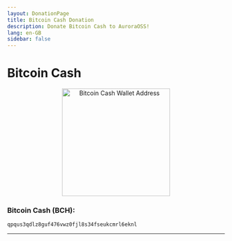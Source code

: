```yaml
---
layout: DonationPage
title: Bitcoin Cash Donation
description: Donate Bitcoin Cash to AuroraOSS!
lang: en-GB
sidebar: false
---
```


# Bitcoin Cash

<p align="center">
    <a href="bitcoincash:qpqus3qdlz8guf476vwz0fjl8s34fseukcmrl6eknl">
        <img class="zoomable" src="https://www.bitcoinqrcodemaker.com/api/?style=bitcoincash&amp;address=qpqus3qdlz8guf476vwz0fjl8s34fseukcmrl6eknl" alt="Bitcoin Cash Wallet Address" height="250" width="250" border="0" />
    </a>
</p>

### Bitcoin Cash (BCH): 
```
qpqus3qdlz8guf476vwz0fjl8s34fseukcmrl6eknl
```
***